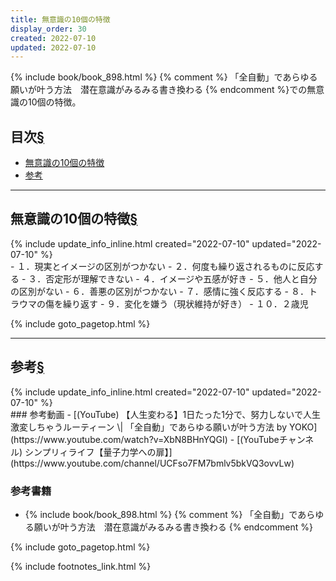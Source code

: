 ```yaml
---
title: 無意識の10個の特徴
display_order: 30
created: 2022-07-10
updated: 2022-07-10
---
```

{% include book/book_898.html %} {% comment %} 「全自動」であらゆる願いが叶う方法　潜在意識がみるみる書き換わる {% endcomment %}での無意識の10個の特徴。
## <a name="index">目次</a><a class="heading-anchor-permalink" href="#目次">§</a>

<ul id="index_ul">
<li><a href="#無意識の10個の特徴">無意識の10個の特徴</a></li>
<li><a href="#参考">参考</a></li>
</ul>

* * *
## <a name="無意識の10個の特徴">無意識の10個の特徴</a><a class="heading-anchor-permalink" href="#無意識の10個の特徴">§</a>
<div class="chapter-updated">{% include update_info_inline.html created="2022-07-10" updated="2022-07-10" %}</div>
- １．現実とイメージの区別がつかない
- ２．何度も繰り返されるものに反応する
- ３．否定形が理解できない
- ４．イメージや五感が好き
- ５．他人と自分の区別がない
- ６．善悪の区別がつかない
- ７．感情に強く反応する
- ８．トラウマの傷を繰り返す
- ９．変化を嫌う（現状維持が好き）
- １０．２歳児

{% include goto_pagetop.html %}

* * *
## <a name="参考">参考</a><a class="heading-anchor-permalink" href="#参考">§</a>
<div class="chapter-updated">{% include update_info_inline.html created="2022-07-10" updated="2022-07-10" %}</div>
### 参考動画
- [(YouTube) 【人生変わる】1日たった1分で、努力しないで人生激変しちゃうルーティーン \| 「全自動」であらゆる願いが叶う方法 by YOKO](https://www.youtube.com/watch?v=XbN8BHnYQGI)
- [(YouTubeチャンネル) シンプリィライフ【量子力学への扉】](https://www.youtube.com/channel/UCFso7FM7bmlv5bkVQ3ovvLw)

### 参考書籍
- {% include book/book_898.html %} {% comment %} 「全自動」であらゆる願いが叶う方法　潜在意識がみるみる書き換わる {% endcomment %}

{% include goto_pagetop.html %}

{% include footnotes_link.html %}
